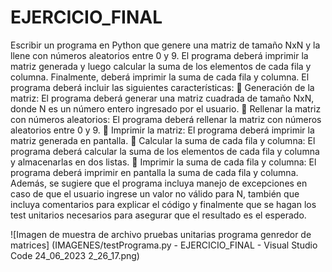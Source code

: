 # EJERCICIO_FINAL
Escribir un programa en Python que genere una matriz de tamaño NxN y
la llene con números aleatorios entre 0 y 9. El programa deberá imprimir
la matriz generada y luego calcular la suma de los elementos de cada fila y
columna. Finalmente, deberá imprimir la suma de cada fila y columna.
El programa deberá incluir las siguientes características:
 Generación de la matriz: El programa deberá generar una matriz
cuadrada de tamaño NxN, donde N es un número entero ingresado
por el usuario.
 Rellenar la matriz con números aleatorios: El programa deberá
rellenar la matriz con números aleatorios entre 0 y 9.
 Imprimir la matriz: El programa deberá imprimir la matriz generada
en pantalla.
 Calcular la suma de cada fila y columna: El programa deberá
calcular la suma de los elementos de cada fila y columna y
almacenarlas en dos listas.
 Imprimir la suma de cada fila y columna: El programa deberá
imprimir en pantalla la suma de cada fila y columna.
Además, se sugiere que el programa incluya manejo de excepciones en
caso de que el usuario ingrese un valor no válido para N, también que
incluya comentarios para explicar el código y finalmente que se hagan los
test unitarios necesarios para asegurar que el resultado es el esperado.


![Imagen de muestra de archivo pruebas unitarias programa genredor de matrices]
(IMAGENES/testPrograma.py - EJERCICIO_FINAL - Visual Studio Code 24_06_2023 2_26_17.png)

